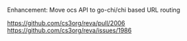 Enhancement: Move ocs API to go-chi/chi based URL routing

https://github.com/cs3org/reva/pull/2006
https://github.com/cs3org/reva/issues/1986
